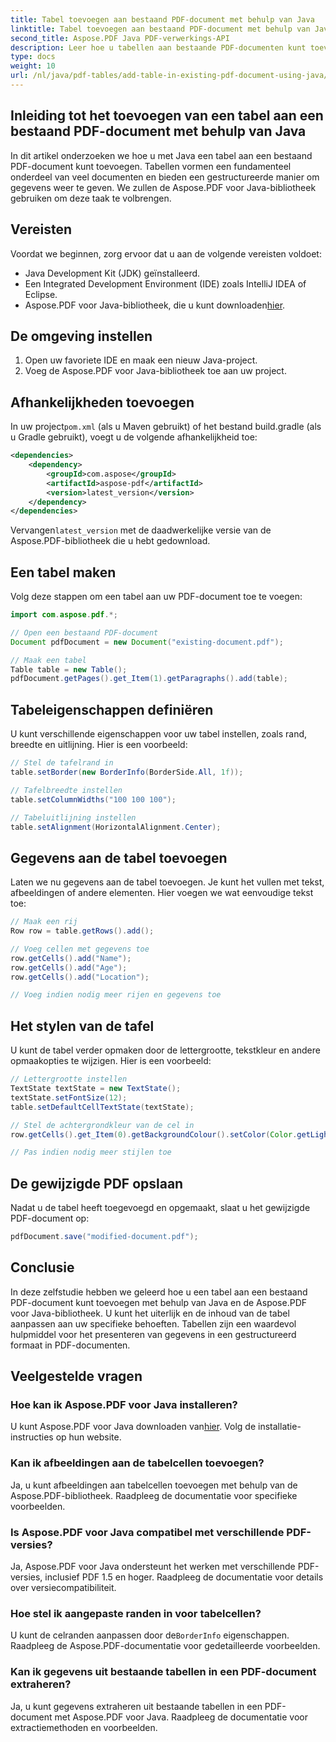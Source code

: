 ```yaml
---
title: Tabel toevoegen aan bestaand PDF-document met behulp van Java
linktitle: Tabel toevoegen aan bestaand PDF-document met behulp van Java
second_title: Aspose.PDF Java PDF-verwerkings-API
description: Leer hoe u tabellen aan bestaande PDF-documenten kunt toevoegen met behulp van Java en Aspose.PDF voor Java. Stapsgewijze handleiding met codevoorbeelden.
type: docs
weight: 10
url: /nl/java/pdf-tables/add-table-in-existing-pdf-document-using-java/
---
```


## Inleiding tot het toevoegen van een tabel aan een bestaand PDF-document met behulp van Java

In dit artikel onderzoeken we hoe u met Java een tabel aan een bestaand PDF-document kunt toevoegen. Tabellen vormen een fundamenteel onderdeel van veel documenten en bieden een gestructureerde manier om gegevens weer te geven. We zullen de Aspose.PDF voor Java-bibliotheek gebruiken om deze taak te volbrengen.

## Vereisten

Voordat we beginnen, zorg ervoor dat u aan de volgende vereisten voldoet:

- Java Development Kit (JDK) geïnstalleerd.
- Een Integrated Development Environment (IDE) zoals IntelliJ IDEA of Eclipse.
-  Aspose.PDF voor Java-bibliotheek, die u kunt downloaden[hier](https://releases.aspose.com/pdf/java/).

## De omgeving instellen

1. Open uw favoriete IDE en maak een nieuw Java-project.
2. Voeg de Aspose.PDF voor Java-bibliotheek toe aan uw project.

## Afhankelijkheden toevoegen

 In uw project`pom.xml` (als u Maven gebruikt) of het bestand build.gradle (als u Gradle gebruikt), voegt u de volgende afhankelijkheid toe:

```xml
<dependencies>
    <dependency>
        <groupId>com.aspose</groupId>
        <artifactId>aspose-pdf</artifactId>
        <version>latest_version</version>
    </dependency>
</dependencies>
```

 Vervangen`latest_version` met de daadwerkelijke versie van de Aspose.PDF-bibliotheek die u hebt gedownload.

## Een tabel maken

Volg deze stappen om een tabel aan uw PDF-document toe te voegen:

```java
import com.aspose.pdf.*;

// Open een bestaand PDF-document
Document pdfDocument = new Document("existing-document.pdf");

// Maak een tabel
Table table = new Table();
pdfDocument.getPages().get_Item(1).getParagraphs().add(table);
```

## Tabeleigenschappen definiëren

U kunt verschillende eigenschappen voor uw tabel instellen, zoals rand, breedte en uitlijning. Hier is een voorbeeld:

```java
// Stel de tafelrand in
table.setBorder(new BorderInfo(BorderSide.All, 1f));

// Tafelbreedte instellen
table.setColumnWidths("100 100 100");

// Tabeluitlijning instellen
table.setAlignment(HorizontalAlignment.Center);
```

## Gegevens aan de tabel toevoegen

Laten we nu gegevens aan de tabel toevoegen. Je kunt het vullen met tekst, afbeeldingen of andere elementen. Hier voegen we wat eenvoudige tekst toe:

```java
// Maak een rij
Row row = table.getRows().add();

// Voeg cellen met gegevens toe
row.getCells().add("Name");
row.getCells().add("Age");
row.getCells().add("Location");

// Voeg indien nodig meer rijen en gegevens toe
```

## Het stylen van de tafel

U kunt de tabel verder opmaken door de lettergrootte, tekstkleur en andere opmaakopties te wijzigen. Hier is een voorbeeld:

```java
// Lettergrootte instellen
TextState textState = new TextState();
textState.setFontSize(12);
table.setDefaultCellTextState(textState);

// Stel de achtergrondkleur van de cel in
row.getCells().get_Item(0).getBackgroundColour().setColor(Color.getLightGray());

// Pas indien nodig meer stijlen toe
```

## De gewijzigde PDF opslaan

Nadat u de tabel heeft toegevoegd en opgemaakt, slaat u het gewijzigde PDF-document op:

```java
pdfDocument.save("modified-document.pdf");
```

## Conclusie

In deze zelfstudie hebben we geleerd hoe u een tabel aan een bestaand PDF-document kunt toevoegen met behulp van Java en de Aspose.PDF voor Java-bibliotheek. U kunt het uiterlijk en de inhoud van de tabel aanpassen aan uw specifieke behoeften. Tabellen zijn een waardevol hulpmiddel voor het presenteren van gegevens in een gestructureerd formaat in PDF-documenten.

## Veelgestelde vragen

### Hoe kan ik Aspose.PDF voor Java installeren?

 U kunt Aspose.PDF voor Java downloaden van[hier](https://releases.aspose.com/pdf/java/). Volg de installatie-instructies op hun website.

### Kan ik afbeeldingen aan de tabelcellen toevoegen?

Ja, u kunt afbeeldingen aan tabelcellen toevoegen met behulp van de Aspose.PDF-bibliotheek. Raadpleeg de documentatie voor specifieke voorbeelden.

### Is Aspose.PDF voor Java compatibel met verschillende PDF-versies?

Ja, Aspose.PDF voor Java ondersteunt het werken met verschillende PDF-versies, inclusief PDF 1.5 en hoger. Raadpleeg de documentatie voor details over versiecompatibiliteit.

### Hoe stel ik aangepaste randen in voor tabelcellen?

 U kunt de celranden aanpassen door de`BorderInfo` eigenschappen. Raadpleeg de Aspose.PDF-documentatie voor gedetailleerde voorbeelden.

### Kan ik gegevens uit bestaande tabellen in een PDF-document extraheren?

Ja, u kunt gegevens extraheren uit bestaande tabellen in een PDF-document met Aspose.PDF voor Java. Raadpleeg de documentatie voor extractiemethoden en voorbeelden.